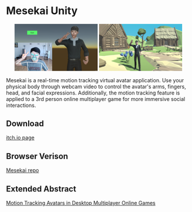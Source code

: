 # Mesekai Unity
<p align="center">
  <img src="https://github.com/Neleac/MesekaiUnity/blob/main/public/avatar.PNG" width="45%" />
  <img src="https://github.com/Neleac/MesekaiUnity/blob/main/public/world.PNG" width="45%" />
</p>

Mesekai is a real-time motion tracking virtual avatar application. Use your physical body through webcam video to control the avatar's arms, fingers, head, and facial expressions. Additionally, the motion tracking feature is applied to a 3rd person online multiplayer game for more immersive social interactions.

## Download
[itch.io page](https://neleac.itch.io/mesekai)

## Browser Verison
[Mesekai repo](https://github.com/Neleac/Mesekai)

## Extended Abstract
[Motion Tracking Avatars in Desktop Multiplayer Online Games](https://github.com/Neleac/MesekaiUnity/blob/main/public/Motion%20Tracking%20Avatars%20in%20Desktop%20Multiplayer%20Online%20Games.pdf)
